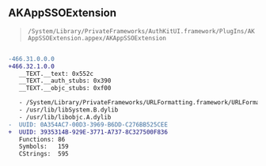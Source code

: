 ## AKAppSSOExtension

> `/System/Library/PrivateFrameworks/AuthKitUI.framework/PlugIns/AKAppSSOExtension.appex/AKAppSSOExtension`

```diff

-466.31.0.0.0
+466.32.1.0.0
   __TEXT.__text: 0x552c
   __TEXT.__auth_stubs: 0x390
   __TEXT.__objc_stubs: 0xf00

   - /System/Library/PrivateFrameworks/URLFormatting.framework/URLFormatting
   - /usr/lib/libSystem.B.dylib
   - /usr/lib/libobjc.A.dylib
-  UUID: 0A354AC7-00D3-3969-B6DD-C276BB525CEE
+  UUID: 3935314B-929E-3771-A737-8C327500F836
   Functions: 86
   Symbols:   159
   CStrings:  595

```
